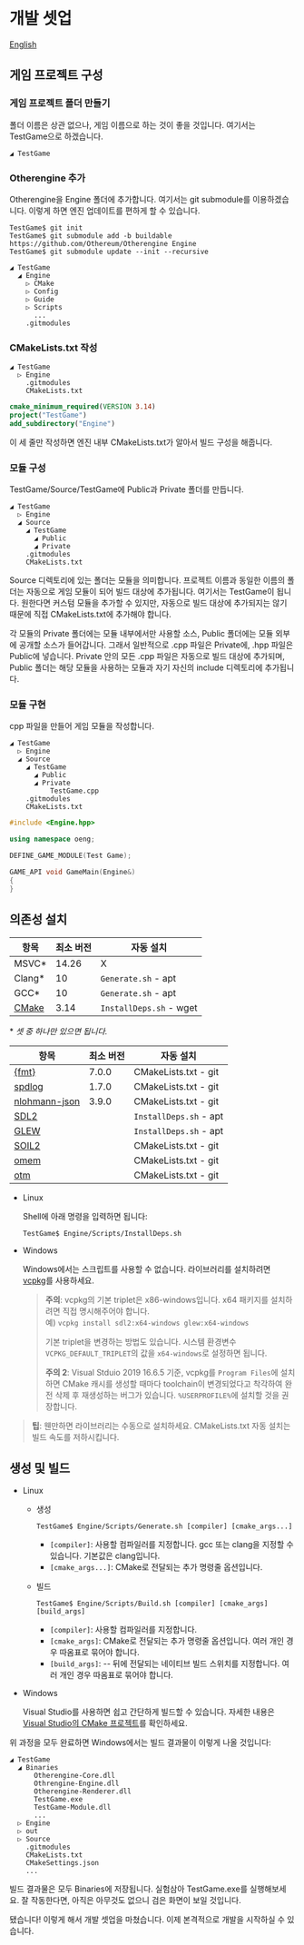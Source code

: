 # 개발 셋업

[English](../English/Development%20Setup.md)

## 게임 프로젝트 구성

### 게임 프로젝트 폴더 만들기

폴더 이름은 상관 없으나, 게임 이름으로 하는 것이 좋을 것입니다. 여기서는 TestGame으로 하겠습니다.

```text
◢ TestGame
```

### Otherengine 추가

Otherengine을 Engine 폴더에 추가합니다. 여기서는 git submodule를 이용하겠습니다. 이렇게 하면 엔진 업데이트를 편하게 할 수 있습니다.

```shell
TestGame$ git init
TestGame$ git submodule add -b buildable https://github.com/Othereum/Otherengine Engine
TestGame$ git submodule update --init --recursive
```

```text
◢ TestGame
  ◢ Engine
    ▷ CMake
    ▷ Config
    ▷ Guide
    ▷ Scripts
      ...
    .gitmodules
```

### CMakeLists.txt 작성

```text
◢ TestGame
  ▷ Engine
    .gitmodules
    CMakeLists.txt
```

```cmake
cmake_minimum_required(VERSION 3.14)
project("TestGame")
add_subdirectory("Engine")
```

이 세 줄만 작성하면 엔진 내부 CMakeLists.txt가 알아서 빌드 구성을 해줍니다.

### 모듈 구성

TestGame/Source/TestGame에 Public과 Private 폴더를 만듭니다.

```text
◢ TestGame
  ▷ Engine
  ◢ Source
    ◢ TestGame
      ◢ Public
      ◢ Private
    .gitmodules
    CMakeLists.txt
```

Source 디렉토리에 있는 폴더는 모듈을 의미합니다. 프로젝트 이름과 동일한 이름의 폴더는 자동으로 게임 모듈이 되어 빌드 대상에 추가됩니다. 여기서는 TestGame이 됩니다. 원한다면 커스텀 모듈을 추가할 수 있지만, 자동으로 빌드 대상에 추가되지는 않기 때문에 직접 CMakeLists.txt에 추가해야 합니다.

각 모듈의 Private 폴더에는 모듈 내부에서만 사용할 소스, Public 폴더에는 모듈 외부에 공개할 소스가 들어갑니다. 그래서 일반적으로 .cpp 파일은 Private에, .hpp 파일은 Public에 넣습니다. Private 안의 모든 .cpp 파일은 자동으로 빌드 대상에 추가되며, Public 폴더는 해당 모듈을 사용하는 모듈과 자기 자신의 include 디렉토리에 추가됩니다.

### 모듈 구현

cpp 파일을 만들어 게임 모듈을 작성합니다.

```text
◢ TestGame
  ▷ Engine
  ◢ Source
    ◢ TestGame
      ◢ Public
      ◢ Private
          TestGame.cpp
    .gitmodules
    CMakeLists.txt
```

```cpp
#include <Engine.hpp>

using namespace oeng;

DEFINE_GAME_MODULE(Test Game);

GAME_API void GameMain(Engine&)
{
}
```

## 의존성 설치

항목 | 최소 버전 | 자동 설치
--- | --- | ---
MSVC\* | 14.26 | X
Clang\* | 10 | `Generate.sh` - apt
GCC\* | 10 | `Generate.sh` - apt
[CMake](https://cmake.org/download) | 3.14 | `InstallDeps.sh` - wget

\* *셋 중 하나만 있으면 됩니다.*

항목 | 최소 버전 | 자동 설치
--- | --- | ---
[{fmt}](https://github.com/fmtlib/fmt) | 7.0.0 | CMakeLists.txt - git
[spdlog](https://github.com/gabime/spdlog) | 1.7.0 | CMakeLists.txt - git
[nlohmann-json](https://github.com/nlohmann/json) | 3.9.0 | CMakeLists.txt - git
[SDL2](https://www.libsdl.org/download-2.0.php) | | `InstallDeps.sh` - apt
[GLEW](https://github.com/nigels-com/glew) | | `InstallDeps.sh` - apt
[SOIL2](https://github.com/SpartanJ/SOIL2) | | CMakeLists.txt - git
[omem](https://github.com/Othereum/omem) | | CMakeLists.txt - git
[otm](https://github.com/Othereum/otm) | | CMakeLists.txt - git

- Linux

  Shell에 아래 명령을 입력하면 됩니다:

  ```shell
  TestGame$ Engine/Scripts/InstallDeps.sh
  ```

- Windows

  Windows에서는 스크립트를 사용할 수 없습니다. 라이브러리를 설치하려면 [vcpkg](https://github.com/microsoft/vcpkg)를 사용하세요.

  > **주의**: vcpkg의 기본 triplet은 x86-windows입니다. x64 패키지를 설치하려면 직접 명시해주어야 합니다.  
  > 예) `vcpkg install sdl2:x64-windows glew:x64-windows`
  >
  > 기본 triplet을 변경하는 방법도 있습니다. 시스템 환경변수 `VCPKG_DEFAULT_TRIPLET`의 값을 `x64-windows`로 설정하면 됩니다.
  >
  > **주의 2**: Visual Stduio 2019 16.6.5 기준, vcpkg를 `Program Files`에 설치하면 CMake 캐시를 생성할 때마다 toolchain이 변경되었다고 착각하여 완전 삭제 후 재생성하는 버그가 있습니다. `%USERPROFILE%`에 설치할 것을 권장합니다.

> **팁**: 웬만하면 라이브러리는 수동으로 설치하세요. CMakeLists.txt 자동 설치는 빌드 속도를 저하시킵니다.

## 생성 및 빌드

- Linux

  - 생성

    ```shell
    TestGame$ Engine/Scripts/Generate.sh [compiler] [cmake_args...]
    ```

    - `[compiler]`: 사용할 컴파일러를 지정합니다. gcc 또는 clang을 지정할 수 있습니다. 기본값은 clang입니다.
    - `[cmake_args...]`: CMake로 전달되는 추가 명령줄 옵션입니다.

  - 빌드

    ```shell
    TestGame$ Engine/Scripts/Build.sh [compiler] [cmake_args] [build_args]
    ```

    - `[compiler]`: 사용할 컴파일러를 지정합니다.
    - `[cmake_args]`: CMake로 전달되는 추가 명령줄 옵션입니다. 여러 개인 경우 따옴표로 묶어야 합니다.
    - `[build_args]`: -- 뒤에 전달되는 네이티브 빌드 스위치를 지정합니다. 여러 개인 경우 따옴표로 묶어야 합니다.

- Windows

  Visual Studio를 사용하면 쉽고 간단하게 빌드할 수 있습니다. 자세한 내용은 [Visual Studio의 CMake 프로젝트](https://docs.microsoft.com/ko-kr/cpp/build/cmake-projects-in-visual-studio?view=vs-2019)를 확인하세요.

위 과정을 모두 완료하면 Windows에서는 빌드 결과물이 이렇게 나올 것입니다:

```text
◢ TestGame
  ◢ Binaries
      Otherengine-Core.dll
      Othrengine-Engine.dll
      Otherengine-Renderer.dll
      TestGame.exe
      TestGame-Module.dll
      ...
  ▷ Engine
  ▷ out
  ▷ Source
    .gitmodules
    CMakeLists.txt
    CMakeSettings.json
    ...
```

빌드 결과물은 모두 Binaries에 저장됩니다. 실험삼아 TestGame.exe를 실행해보세요. 잘 작동한다면, 아직은 아무것도 없으니 검은 화면이 보일 것입니다.

됐습니다! 이렇게 해서 개발 셋업을 마쳤습니다. 이제 본격적으로 개발을 시작하실 수 있습니다.
